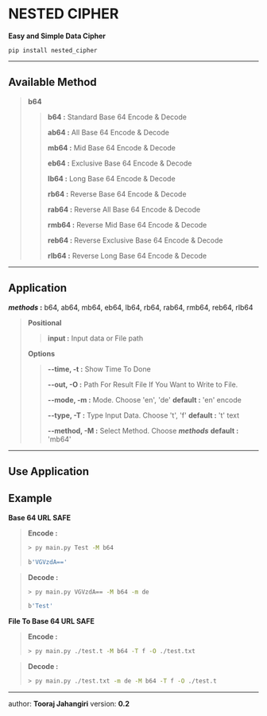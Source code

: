# NESTED CIPHER

**Easy and Simple Data Cipher**

```shell
pip install nested_cipher
```



---

## Available Method

> **b64**
>
> > **b64  :** Standard Base 64 Encode & Decode
> >
> > **ab64 :** All Base 64 Encode & Decode
> >
> > **mb64 :** Mid Base 64 Encode & Decode
> >
> > **eb64 :** Exclusive Base 64 Encode & Decode
> >
> > **lb64 :** Long Base 64 Encode & Decode
> >
> > **rb64 :** Reverse Base 64 Encode & Decode
> >
> > **rab64 :** Reverse All Base 64 Encode & Decode
> >
> > **rmb64 :** Reverse Mid Base 64 Encode & Decode
> >
> > **reb64 :** Reverse Exclusive Base 64 Encode & Decode
> >
> > **rlb64 :** Reverse Long Base 64 Encode & Decode

---

## Application

**_methods_ :** b64, ab64, mb64, eb64, lb64, rb64, rab64, rmb64, reb64, rlb64

> **Positional**
>
> > **input :** Input data or File path
>
>  **Options**
>
> > **--time, -t :** Show Time To Done
> >
> > **--out, -O :** Path For Result File If You Want to Write to File.
> >
> > **--mode, -m :** Mode. Choose 'en', 'de'   **default :** 'en' encode
> >
> > **--type, -T :** Type Input Data. Choose 't', 'f'   **default :** 't' text
> >
> > **--method, -M :** Select Method. Choose **_methods_**   **default :** 'mb64'

---

## Use Application

## Example

**Base 64 URL SAFE**

> **Encode :**
>
> ```bash
> > py main.py Test -M b64
> ```
>
> ```bash
> b'VGVzdA=='
> ```
>
> 

> **Decode :**
>
> ```bash
> > py main.py VGVzdA== -M b64 -m de
> ```
>
> ```bash
> b'Test'
> ```



**File To Base 64 URL SAFE**

> **Encode :**
>
> ```bash
> > py main.py ./test.t -M b64 -T f -O ./test.txt
> ```

> **Decode :**
>
> ```bash
> > py main.py ./test.txt -m de -M b64 -T f -O ./test.t
> ```
>
> 

---

author: **Tooraj Jahangiri**
version: **0.2**

